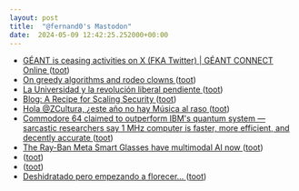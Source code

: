 ```yaml
---
layout: post
title:  "@fernand0's Mastodon"
date:  2024-05-09 12:42:25.252000+00:00
---
```

*  [GÉANT is ceasing activities on X (FKA Twitter) \| GÉANT CONNECT Online ](https://connect.geant.org/2024/04/29/geant-is-ceasing-activities-on-x-fka-twitte) ([toot](https://mastodon.social/@fernand0/112411184021629383))
*  [On greedy algorithms and rodeo clowns ](https://www.johndcook.com/blog/2024/04/22/on-greedy-algorithms-and-rodeo-clowns) ([toot](https://mastodon.social/@fernand0/112410901833220969))
*  [La Universidad y la revolución liberal pendiente ](https://www.epe.es/es/opinion/20240421/universidad-revolucion-liberal-pendiente-10133971) ([toot](https://mastodon.social/@fernand0/112410673241074113))
*  [Blog: A Recipe for Scaling Security ](https://bughunters.google.com/blog/5896512897417216/a-recipe-for-scaling-securit) ([toot](https://mastodon.social/@fernand0/112410471464676954))
*  [Hola @ZCultura, ¿este año no hay Música al raso ](https://mastodon.social/@fernand0/112410385619046657) ([toot](https://mastodon.social/@fernand0/112410385619046657))
*  [Commodore 64 claimed to outperform IBM's quantum system — sarcastic researchers say 1 MHz computer is faster, more efficient, and decently accurate ](https://www.tomshardware.com/tech-industry/quantum-computing/commodore-64-outperforms-ibms-quantum-systems-1-mhz-computer-said-to-be-faster-more-efficient-and-decently-accurat) ([toot](https://mastodon.social/@fernand0/112410270849998409))
*  [The Ray-Ban Meta Smart Glasses have multimodal AI now ](https://www.theverge.com/2024/4/23/24138090/ray-ban-meta-smart-glasses-ai-wearable) ([toot](https://mastodon.social/@fernand0/112408466247571582))
*  [ ](https://fosstodon.org/@pamaca) ([toot](https://mastodon.social/@fernand0/112407342092061630))
*  [ ](https://fosstodon.org/@pamaca) ([toot](https://mastodon.social/@fernand0/112406973353660127))
*  [Deshidratado pero empezando a florecer… ](https://avecesunafoto.wordpress.com/2024/05/08/deshidratado-pero-empezando-a-florecer) ([toot](https://mastodon.social/@fernand0/112406731601829758))
